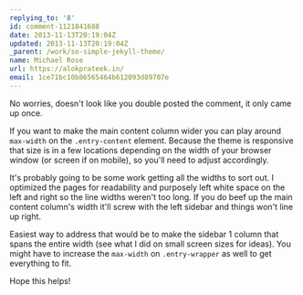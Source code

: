 ```yaml
---
replying_to: '8'
id: comment-1121841688
date: 2013-11-13T20:19:04Z
updated: 2013-11-13T20:19:04Z
_parent: /work/so-simple-jekyll-theme/
name: Michael Rose
url: https://alokprateek.in/
email: 1ce71bc10b86565464b612093d89707e
---
```


No worries, doesn't look like you double posted the comment, it only came up
once.

If you want to make the main content column wider you can play around
`max-width` on the `.entry-content` element. Because the theme is responsive
that size is in a few locations depending on the width of your browser window
(or screen if on mobile), so you'll need to adjust accordingly.

It's probably going to be some work getting all the widths to sort out. I
optimized the pages for readability and purposely left white space on the left
and right so the line widths weren't too long. If you do beef up the main
content column's width it'll screw with the left sidebar and things won't line
up right.

Easiest way to address that would be to make the sidebar 1 column that spans the
entire width (see what I did on small screen sizes for ideas). You might have to
increase the `max-width` on `.entry-wrapper` as well to get everything to fit.

Hope this helps!
